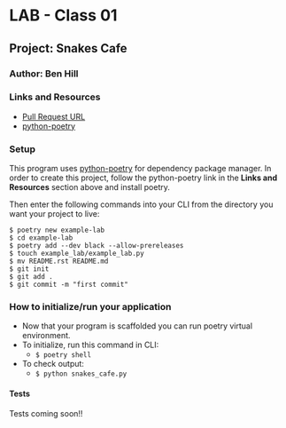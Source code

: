 # LAB - Class 01

## Project: Snakes Cafe

### Author: Ben Hill

### Links and Resources

- [Pull Request URL](https://github.com/ben-hill33/snakes_cafe/pull/1) 
- [python-poetry](https://python-poetry.org/)

### Setup
This program uses [python-poetry](https://python-poetry.org/) for dependency package manager. In order to create this project, follow the python-poetry link in the **Links and Resources** section above and install poetry.

Then enter the following commands into your CLI from the directory you want your project to live:
```
$ poetry new example-lab
$ cd example-lab
$ poetry add --dev black --allow-prereleases
$ touch example_lab/example_lab.py
$ mv README.rst README.md
$ git init
$ git add .
$ git commit -m "first commit"
```

### How to initialize/run your application 

- Now that your program is scaffolded you can run poetry virtual environment.
- To initialize, run this command in CLI:
  - ```$ poetry shell```
- To check output:
  - ```$ python snakes_cafe.py```

#### Tests

Tests coming soon!!

